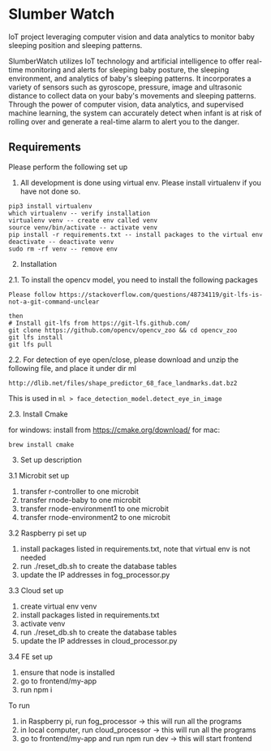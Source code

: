 # Slumber Watch

IoT project leveraging computer vision and data analytics to monitor baby sleeping position and sleeping patterns. 

SlumberWatch utilizes IoT technology and artificial intelligence to offer real-time monitoring and alerts for sleeping baby posture, the sleeping environment, and analytics of baby's sleeping patterns. It incorporates a variety of sensors such as gyroscope, pressure, image and ultrasonic distance to collect data on your baby's movements and sleeping patterns. Through the power of computer vision, data analytics, and supervised machine learning, the system can accurately detect when infant is at risk of rolling over and generate a real-time alarm to alert you to the danger.

## Requirements

Please perform the following set up

1. All development is done using virtual env. Please install virtualenv if you have not done so.
```
pip3 install virtualenv
which virtualenv -- verify installation
virtualenv venv -- create env called venv
source venv/bin/activate -- activate venv
pip install -r requirements.txt -- install packages to the virtual env
deactivate -- deactivate venv
sudo rm -rf venv -- remove env
```

2. Installation

2.1. To install the opencv model, you need to install the following packages

```
Please follow https://stackoverflow.com/questions/48734119/git-lfs-is-not-a-git-command-unclear

then
# Install git-lfs from https://git-lfs.github.com/
git clone https://github.com/opencv/opencv_zoo && cd opencv_zoo
git lfs install
git lfs pull
```

2.2. For detection of eye open/close, please download and unzip the following file, and place it under dir ml

```
http://dlib.net/files/shape_predictor_68_face_landmarks.dat.bz2
```

This is used in `ml > face_detection_model.detect_eye_in_image`

2.3. Install Cmake

for windows: install from https://cmake.org/download/
for mac: 
```
brew install cmake
```

3. Set up description

3.1 Microbit set up
1. transfer r-controller to one microbit
2. transfer rnode-baby to one microbit
3. transfer rnode-environment1 to one microbit
4. transfer rnode-environment2 to one microbit

3.2 Raspberry pi set up
1. install packages listed in requirements.txt, note that virtual env is not needed
2. run ./reset_db.sh to create the database tables
3. update the IP addresses in fog_processor.py

3.3 Cloud set up
1. create virtual env venv
2. install packages listed in requirements.txt
3. activate venv
4. run ./reset_db.sh to create the database tables
5. update the IP addresses in cloud_processor.py

3.4 FE set up
1. ensure that node is installed
2. go to frontend/my-app
3. run npm i

To run
1. in Raspberry pi, run fog_processor -> this will run all the programs
2. in local computer, run cloud_processor -> this will run all the programs
3. go to frontend/my-app and run npm run dev -> this will start frontend 